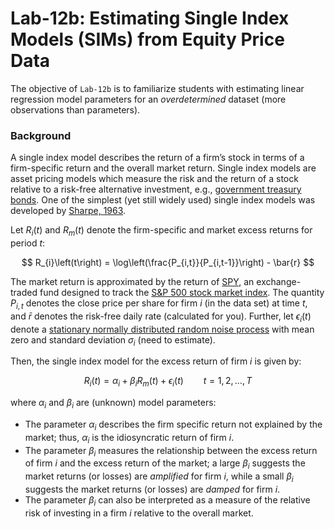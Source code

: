 # Lab-12b: Estimating Single Index Models (SIMs) from Equity Price Data
The objective of `Lab-12b` is to familiarize students with estimating linear regression model parameters for an _overdetermined_ dataset (more observations than parameters).

### Background
A single index model describes the return of a firm’s stock in terms of a firm-specific return and the overall market return. Single index models are asset pricing models which measure the risk and the return of a stock relative to a risk-free alternative investment, e.g., [government treasury bonds](https://www.treasurydirect.gov/marketable-securities/treasury-bonds/). One of the simplest (yet still widely used) single index models was developed by [Sharpe, 1963](https://pubsonline.informs.org/doi/10.1287/mnsc.9.2.277). 

Let $R_{i}(t)$ and $R_{m}(t)$ denote the firm-specific and market excess returns for period $t$:

$$
R_{i}\left(t\right) = \log\left(\frac{P_{i,t}}{P_{i,t-1}}\right) - \bar{r}
$$

The market return is approximated by the return of [SPY](https://www.google.com/finance/quote/SPY:NYSEARCA?sa=X&ved=2ahUKEwid6emuq_L9AhXVVDUKHQxjCSMQ3ecFegQIIxAg), an exchange-traded fund designed to track the [S&P 500 stock market index](https://en.wikipedia.org/wiki/S&P_500). The quantity $P_{i,t}$ denotes the close price per share for firm $i$ (in the data set) at time $t$, and $\bar{r}$ denotes the risk-free daily rate (calculated for you). Further, let $\epsilon_{i}\left(t\right)$ denote a [stationary normally distributed random noise process](https://en.wikipedia.org/wiki/Normal_distribution) with mean zero and standard deviation 
$\sigma_{i}$ (need to estimate). 

Then, the single index model for the excess return of firm $i$ is given by:

$$
R_{i}\left(t\right) = \alpha_{i}+\beta_{i}R_{m}\left(t\right)+\epsilon_{i}\left(t\right)\qquad{t=1,2,\dots,T}
$$

where $\alpha_{i}$ and $\beta_{i}$ are (unknown) model parameters: 

* The parameter $\alpha_{i}$ describes the firm specific return not explained by the market; thus, $\alpha_{i}$ is the idiosyncratic return of firm $i$.
* The parameter $\beta_{i}$ measures the relationship between the excess return of firm $i$ and the excess return of the market; a large $\beta_{i}$ suggests the market returns (or losses) are _amplified_ for firm $i$, while a small $\beta_{i}$ suggests the market returns (or losses) are _damped_ for firm $i$.
* The parameter $\beta_{i}$ can also be interpreted as a measure of the relative risk of investing in a firm $i$ relative to the overall market. 
